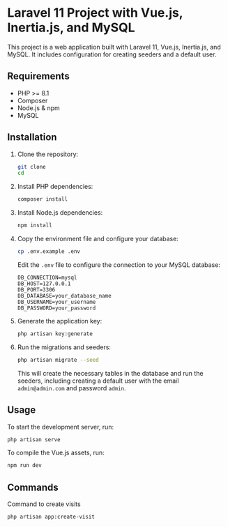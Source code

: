 # Laravel 11 Project with Vue.js, Inertia.js, and MySQL

This project is a web application built with Laravel 11, Vue.js, Inertia.js, and MySQL. It includes configuration for creating seeders and a default user.

## Requirements

- PHP >= 8.1
- Composer
- Node.js & npm
- MySQL

## Installation

1. Clone the repository:

    ```bash
    git clone 
    cd 
    ```

2. Install PHP dependencies:

    ```bash
    composer install
    ```

3. Install Node.js dependencies:

    ```bash
    npm install
    ```

4. Copy the environment file and configure your database:

    ```bash
    cp .env.example .env
    ```

    Edit the `.env` file to configure the connection to your MySQL database:

    ```env
    DB_CONNECTION=mysql
    DB_HOST=127.0.0.1
    DB_PORT=3306
    DB_DATABASE=your_database_name
    DB_USERNAME=your_username
    DB_PASSWORD=your_password
    ```

5. Generate the application key:

    ```bash
    php artisan key:generate
    ```

6. Run the migrations and seeders:

    ```bash
    php artisan migrate --seed
    ```

    This will create the necessary tables in the database and run the seeders, including creating a default user with the email `admin@admin.com` and password `admin`.

## Usage

To start the development server, run:

```bash
php artisan serve
```

To compile the Vue.js assets, run:
```bash
npm run dev
```

## Commands
Command to create visits
```bash
php artisan app:create-visit
```

